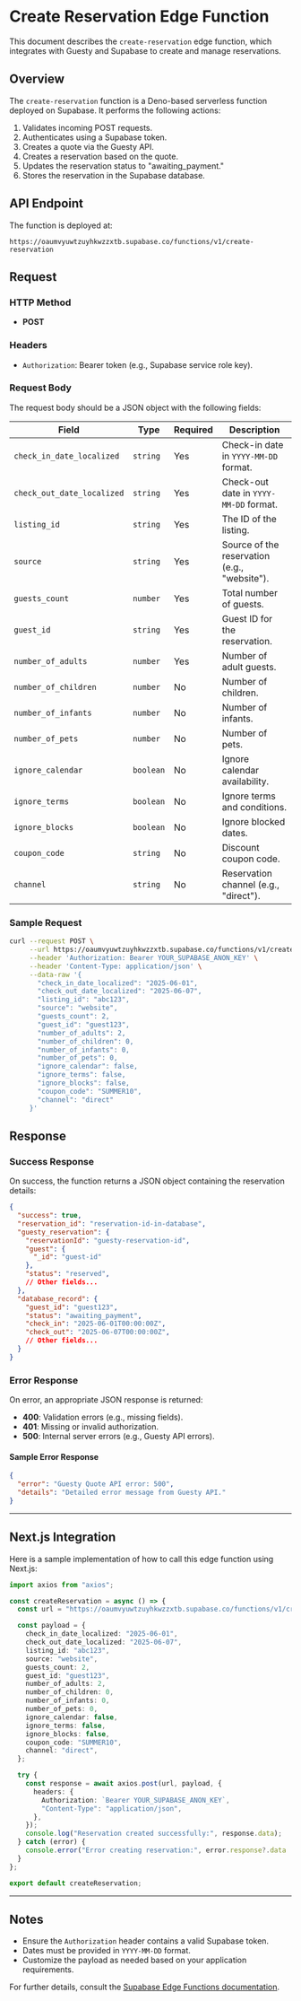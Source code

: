 # Create Reservation Edge Function

This document describes the `create-reservation` edge function, which integrates with Guesty and Supabase to create and manage reservations.

## Overview

The `create-reservation` function is a Deno-based serverless function deployed on Supabase. It performs the following actions:

1. Validates incoming POST requests.
2. Authenticates using a Supabase token.
3. Creates a quote via the Guesty API.
4. Creates a reservation based on the quote.
5. Updates the reservation status to "awaiting_payment."
6. Stores the reservation in the Supabase database.

## API Endpoint

The function is deployed at:

```
https://oaumvyuwtzuyhkwzzxtb.supabase.co/functions/v1/create-reservation
```

## Request

### HTTP Method
- **POST**

### Headers
- `Authorization`: Bearer token (e.g., Supabase service role key).

### Request Body
The request body should be a JSON object with the following fields:

| Field                    | Type      | Required | Description                                   |
|--------------------------|-----------|----------|-----------------------------------------------|
| `check_in_date_localized`| `string`  | Yes      | Check-in date in `YYYY-MM-DD` format.         |
| `check_out_date_localized`| `string` | Yes      | Check-out date in `YYYY-MM-DD` format.        |
| `listing_id`             | `string`  | Yes      | The ID of the listing.                        |
| `source`                 | `string`  | Yes      | Source of the reservation (e.g., "website").  |
| `guests_count`           | `number`  | Yes      | Total number of guests.                       |
| `guest_id`               | `string`  | Yes      | Guest ID for the reservation.                 |
| `number_of_adults`       | `number`  | Yes      | Number of adult guests.                       |
| `number_of_children`     | `number`  | No       | Number of children.                           |
| `number_of_infants`      | `number`  | No       | Number of infants.                            |
| `number_of_pets`         | `number`  | No       | Number of pets.                               |
| `ignore_calendar`        | `boolean` | No       | Ignore calendar availability.                 |
| `ignore_terms`           | `boolean` | No       | Ignore terms and conditions.                  |
| `ignore_blocks`          | `boolean` | No       | Ignore blocked dates.                         |
| `coupon_code`            | `string`  | No       | Discount coupon code.                         |
| `channel`                | `string`  | No       | Reservation channel (e.g., "direct").         |

### Sample Request
```bash
curl --request POST \
     --url https://oaumvyuwtzuyhkwzzxtb.supabase.co/functions/v1/create-reservation \
     --header 'Authorization: Bearer YOUR_SUPABASE_ANON_KEY' \
     --header 'Content-Type: application/json' \
     --data-raw '{
       "check_in_date_localized": "2025-06-01",
       "check_out_date_localized": "2025-06-07",
       "listing_id": "abc123",
       "source": "website",
       "guests_count": 2,
       "guest_id": "guest123",
       "number_of_adults": 2,
       "number_of_children": 0,
       "number_of_infants": 0,
       "number_of_pets": 0,
       "ignore_calendar": false,
       "ignore_terms": false,
       "ignore_blocks": false,
       "coupon_code": "SUMMER10",
       "channel": "direct"
     }'
```

## Response

### Success Response
On success, the function returns a JSON object containing the reservation details:

```json
{
  "success": true,
  "reservation_id": "reservation-id-in-database",
  "guesty_reservation": {
    "reservationId": "guesty-reservation-id",
    "guest": {
      "_id": "guest-id"
    },
    "status": "reserved",
    // Other fields...
  },
  "database_record": {
    "guest_id": "guest123",
    "status": "awaiting_payment",
    "check_in": "2025-06-01T00:00:00Z",
    "check_out": "2025-06-07T00:00:00Z",
    // Other fields...
  }
}
```

### Error Response
On error, an appropriate JSON response is returned:

- **400**: Validation errors (e.g., missing fields).
- **401**: Missing or invalid authorization.
- **500**: Internal server errors (e.g., Guesty API errors).

#### Sample Error Response
```json
{
  "error": "Guesty Quote API error: 500",
  "details": "Detailed error message from Guesty API."
}
```

---

## Next.js Integration

Here is a sample implementation of how to call this edge function using Next.js:

```typescript name=createReservation.ts
import axios from "axios";

const createReservation = async () => {
  const url = "https://oaumvyuwtzuyhkwzzxtb.supabase.co/functions/v1/create-reservation";

  const payload = {
    check_in_date_localized: "2025-06-01",
    check_out_date_localized: "2025-06-07",
    listing_id: "abc123",
    source: "website",
    guests_count: 2,
    guest_id: "guest123",
    number_of_adults: 2,
    number_of_children: 0,
    number_of_infants: 0,
    number_of_pets: 0,
    ignore_calendar: false,
    ignore_terms: false,
    ignore_blocks: false,
    coupon_code: "SUMMER10",
    channel: "direct",
  };

  try {
    const response = await axios.post(url, payload, {
      headers: {
        Authorization: `Bearer YOUR_SUPABASE_ANON_KEY`,
        "Content-Type": "application/json",
      },
    });
    console.log("Reservation created successfully:", response.data);
  } catch (error) {
    console.error("Error creating reservation:", error.response?.data || error.message);
  }
};

export default createReservation;
```

---

## Notes

- Ensure the `Authorization` header contains a valid Supabase token.
- Dates must be provided in `YYYY-MM-DD` format.
- Customize the payload as needed based on your application requirements.

For further details, consult the [Supabase Edge Functions documentation](https://supabase.com/docs/guides/functions).
